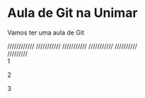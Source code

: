 # Aula de Git na Unimar

Vamos ter uma aula de Git 

////////////                                  ///////////
            ///////////           ///////////            //////////    
                        /////////                                   
1


2



3